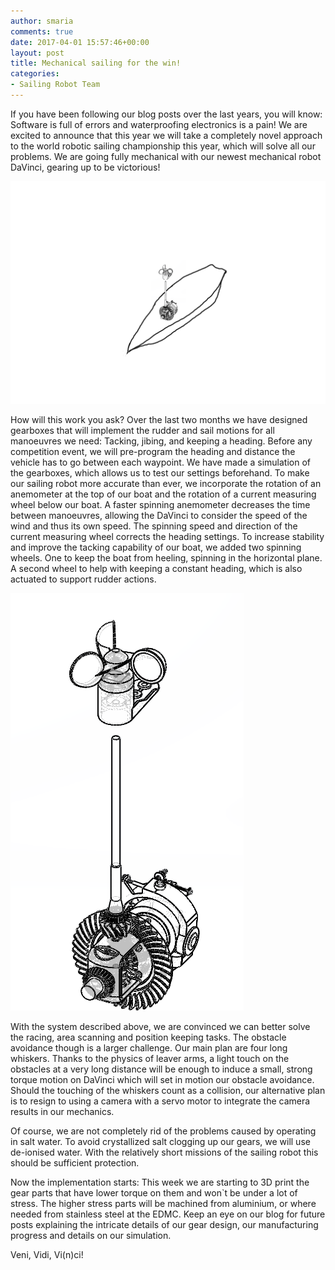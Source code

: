 ```yaml
---
author: smaria
comments: true
date: 2017-04-01 15:57:46+00:00
layout: post
title: Mechanical sailing for the win!
categories:
- Sailing Robot Team
---
```


If you have been following our blog posts over the last years, you will know:
Software is full of errors and waterproofing electronics is a pain!
We are excited to announce that this year we will take a completely novel approach to the
world robotic sailing championship this year, which will solve all our problems.
We are going fully mechanical with our newest mechanical robot DaVinci, gearing up to
be victorious!

![Mechanical Robot concept](/images/operation.png)

How will this work you ask?
Over the last two months we have designed gearboxes that will implement the rudder and sail motions for
all manoeuvres we need: Tacking, jibing, and keeping a heading.
Before any competition event, we will pre-program the heading and distance the vehicle has to
go between each waypoint. We have made a simulation of the gearboxes, which allows us to test our settings
beforehand.
To make our sailing robot more accurate than ever, we incorporate the rotation of an anemometer
at the top of our boat and the rotation of a current measuring wheel below our boat. A faster spinning
anemometer decreases the time between manoeuvres, allowing the DaVinci to consider the speed of the wind
and thus its own speed. The spinning speed and direction of the current measuring wheel
corrects the heading settings.
To increase stability and improve the tacking capability of our boat, we added two spinning wheels.
One to keep the boat from heeling, spinning in the horizontal plane. A second wheel to help with keeping
a constant heading, which is also actuated to support rudder actions.   

![Wind anemometer detail](/images/mechanical.png)

With the system described above, we are convinced we can better solve the racing, area scanning and
position keeping tasks. The obstacle avoidance though is a larger challenge. Our main plan are
four long whiskers. Thanks to the physics of leaver arms, a light touch on the obstacles at a very
long distance will be enough to induce a small, strong torque motion on DaVinci which will
set in motion our obstacle avoidance.
Should the touching of the whiskers count as a collision, our alternative plan is
to resign to using a camera
with a servo motor to integrate the camera results in our mechanics.

Of course, we are not completely rid of the problems caused by operating in salt water. To avoid crystallized
salt clogging up our gears, we will use de-ionised water. With the relatively short missions of the sailing
robot this should be sufficient protection.

Now the implementation starts: This week we are starting to 3D print the gear parts that have
lower torque on them and won`t be under a lot of stress. The higher stress parts will be machined
from aluminium, or where needed from stainless steel at the EDMC.
Keep an eye on our blog for future posts explaining the intricate details of our gear design,
our manufacturing progress and details on our simulation.

Veni, Vidi, Vi(n)ci!
